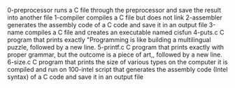 0-preprocessor runs a C file through the preprocessor and save the result into another file
1-compiler compiles a C file but does not link
2-assembler generates the assembly code of a C code and save it in an output file
3-name compiles a C file and creates an executable named cisfun
4-puts.c C program that prints exactly "Programming is like building a multilingual puzzle, followed by a new line.
5-printf.c C program that prints exactly with proper grammar, but the outcome is a piece of art,, followed by a new line.
6-size.c C program that prints the size of various types on the computer it is compiled and run on
100-intel script that generates the assembly code (Intel syntax) of a C code and save it in an output file

